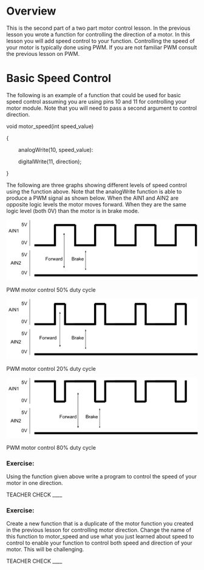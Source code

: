 # Overview

This is the second part of a two part motor control lesson. In the previous lesson you wrote a function for controlling the direction of a motor. In this lesson you will add speed control to your function. Controlling the speed of your motor is typically done using PWM. If you are not familiar PWM consult the previous lesson on PWM.

# Basic Speed Control

The following is an example of a function that could be used for basic speed control assuming you are using pins 10 and 11 for controlling your motor module. Note that you will need to pass a second argument to control direction.

void motor\_speed(int speed\_value)

{

        analogWrite(10, speed\_value):

        digitalWrite(11, direction);

}

The following are three graphs showing different levels of speed control using the function above. Note that the analogWrite function is able to produce a PWM signal as shown below. When the AIN1 and AIN2 are opposite logic levels the motor moves forward. When they are the same logic level (both 0V) than the motor is in brake mode.

![](images/image88.png)

PWM motor control 50% duty cycle

![](images/image68.png)

PWM motor control 20% duty cycle

![](images/image33.png)

PWM motor control 80% duty cycle

### Exercise:

Using the function given above write a program to control the speed of your motor in one direction.

TEACHER CHECK \_\_\_\_

### Exercise:

Create a new function that is a duplicate of the motor function you created in the previous lesson for controlling motor direction. Change the name of this function to motor\_speed and use what you just learned about speed to control to enable your function to control both speed and direction of your motor. This will be challenging.

TEACHER CHECK \_\_\_\_  
